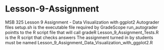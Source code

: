# Lesson-9-Assignment
MSB 325 Lesson 9 Assignment - Data Visualization with ggplot2 Autograder files
setup.sh is the executable file required by GradeScope
run_autograder pointts to the R script file that will call gradeR
Lesson_9_Assignment_Tests.R is the R script that checks answers
The assignment turned in by students must be named Lesson_9_Assignment_Data_Visualization_with_ggplot2.R
